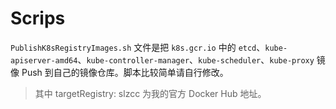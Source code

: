 # Scrips

`PublishK8sRegistryImages.sh` 文件是把 `k8s.gcr.io` 中的 `etcd`、`kube-apiserver-amd64`、`kube-controller-manager`、`kube-scheduler`、`kube-proxy` 镜像 Push 到自己的镜像仓库。脚本比较简单请自行修改。
> 其中 targetRegistry: slzcc 为我的官方 Docker Hub 地址。